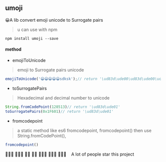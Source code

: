 ## umoji
😀A lib convert emoji unicode to Surrogate pairs
> u can use with npm 
```
npm install umoji --save
```
#### method
* emojiToUnicode
> emoji to Surrogate pairs unicode
```js
emojiToUnicode('😀😀😀😀😀sdksk');// return '\ud83d\ude00\ud83d\ude00\ud83d\ude00\ud83d\ude00\ud83d\ude00sdks'
```
* toSurrogatePairs
> Hexadecimal and decimal number to unicode
```js
String.fromCodePoint(128513)// return '\ud83d\ude01'
toSurrogatePairs(0x1F601)// return '\ud83d\ude01'
```
* fromcodepoint
> a static method like es6 fromcodepoint, fromcodepoint()  then  use  String.fromCodePoint(),
```js
fromcodepoint()
```


👩‍👦‍👦 👩‍👧‍👧 👨‍👦 👨‍👧 👨‍👧‍👦 👨‍👦‍👦 👨‍👧‍👧     &nbsp;&nbsp;&nbsp;A lot of people star this project
